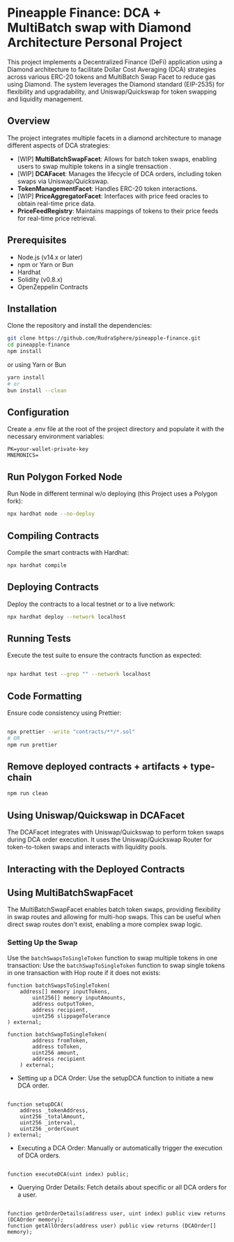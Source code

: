 # Pineapple Finance: DCA + MultiBatch swap with Diamond Architecture Personal Project

This project implements a Decentralized Finance (DeFi) application using a Diamond architecture to facilitate Dollar Cost Averaging (DCA) strategies across various ERC-20 tokens and MultiBatch Swap Facet to reduce gas using Diamond. The system leverages the Diamond standard (EIP-2535) for flexibility and upgradability, and Uniswap/Quickswap for token swapping and liquidity management.

## Overview

The project integrates multiple facets in a diamond architecture to manage different aspects of DCA strategies:

- [WIP] **MultiBatchSwapFacet**: Allows for batch token swaps, enabling users to swap multiple tokens in a single trensaction .
- [WIP] **DCAFacet**: Manages the lifecycle of DCA orders, including token swaps via Uniswap/Quickswap.
- **TokenManagementFacet**: Handles ERC-20 token interactions.
- [WIP] **PriceAggregatorFacet**: Interfaces with price feed oracles to obtain real-time price data.
- **PriceFeedRegistry**: Maintains mappings of tokens to their price feeds for real-time price retrieval.

## Prerequisites

- Node.js (v14.x or later)
- npm or Yarn or Bun
- Hardhat
- Solidity (v0.8.x)
- OpenZeppelin Contracts

## Installation

Clone the repository and install the dependencies:

```bash
git clone https://github.com/RudraSphere/pineapple-finance.git
cd pineapple-finance
npm install
```

or using Yarn or Bun

```bash
yarn install
# or
bun install --clean
```

## Configuration

Create a .env file at the root of the project directory and populate it with the necessary environment variables:

```plaintext
PK=your-wallet-private-key
MNEMONICS=
```

## Run Polygon Forked Node

Run Node in different terminal w/o deploying (this Project uses a Polygon fork):

```bash
npx hardhat node --no-deploy
```

## Compiling Contracts

Compile the smart contracts with Hardhat:

```bash
npx hardhat compile
```

## Deploying Contracts

Deploy the contracts to a local testnet or to a live network:

```bash
npx hardhat deploy --network localhost
```

## Running Tests

Execute the test suite to ensure the contracts function as expected:

```bash

npx hardhat test --grep "" --network localhost
```

## Code Formatting

Ensure code consistency using Prettier:

```bash

npx prettier --write "contracts/**/*.sol"
# OR
npm run prettier
```

## Remove deployed contracts + artifacts + type-chain

```bash
npm run clean
```

## Using Uniswap/Quickswap in DCAFacet

The DCAFacet integrates with Uniswap/Quickswap to perform token swaps during DCA order execution. It uses the Uniswap/Quickswap Router for token-to-token swaps and interacts with liquidity pools.

## Interacting with the Deployed Contracts

## Using MultiBatchSwapFacet

The MultiBatchSwapFacet enables batch token swaps, providing flexibility in swap routes and allowing for multi-hop swaps. This can be useful when direct swap routes don't exist, enabling a more complex swap logic.

### Setting Up the Swap

Use the `batchSwapsToSingleToken` function to swap multiple tokens in one transaction:
Use the `batchSwapToSingleToken` function to swap single tokens in one transaction with Hop route if it does not exists:

````solidity
function batchSwapsToSingleToken(
    address[] memory inputTokens,
        uint256[] memory inputAmounts,
        address outputToken,
        address recipient,
        uint256 slippageTolerance
) external;

function batchSwapToSingleToken(
        address fromToken,
        address toToken,
        uint256 amount,
        address recipient
    ) external;
````

- Setting up a DCA Order: Use the setupDCA function to initiate a new DCA order.

```solidity

function setupDCA(
    address _tokenAddress,
    uint256 _totalAmount,
    uint256 _interval,
    uint256 _orderCount
) external;
````

- Executing a DCA Order: Manually or automatically trigger the execution of DCA orders.

```solidity

function executeDCA(uint index) public;
```

- Querying Order Details: Fetch details about specific or all DCA orders for a user.

```solidity

function getOrderDetails(address user, uint index) public view returns (DCAOrder memory);
function getAllOrders(address user) public view returns (DCAOrder[] memory);
```
